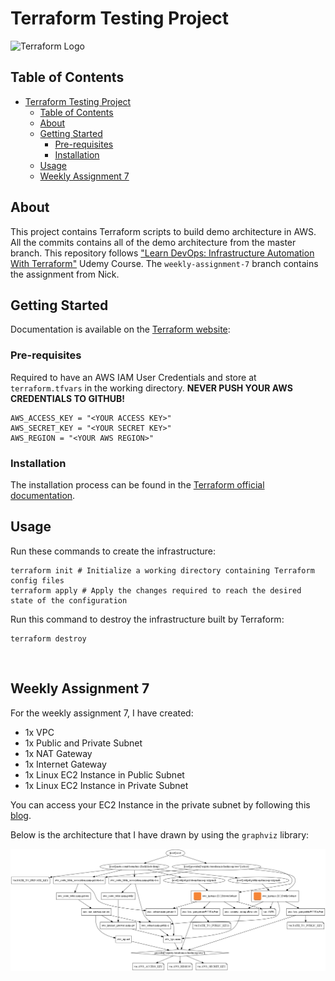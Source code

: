 # Terraform Testing Project

![Terraform Logo](https://camo.githubusercontent.com/591488bbda6eb486fada506b2af06fe5e645c3ae/68747470733a2f2f7777772e7465727261666f726d2e696f2f6173736574732f696d616765732f6c6f676f2d6861736869636f72702d33663130373332662e737667)

## Table of Contents

- [Terraform Testing Project](#terraform-testing-project)
  - [Table of Contents](#table-of-contents)
  - [About](#about)
  - [Getting Started](#getting-started)
    - [Pre-requisites](#pre-requisites)
    - [Installation](#installation)
  - [Usage](#usage)
  - [Weekly Assignment 7](#weekly-assignment-7)

## About

This project contains Terraform scripts to build demo architecture in AWS. All the commits contains all of the demo architecture from the master branch. This repository follows ["Learn DevOps: Infrastructure Automation With Terraform"](https://www.udemy.com/course/learn-devops-infrastructure-automation-with-terraform/) Udemy Course. The `weekly-assignment-7` branch contains the assignment from Nick.

## Getting Started

Documentation is available on the [Terraform website](https://www.terraform.io/docs/index.html):


### Pre-requisites

Required to have an AWS IAM User Credentials and store at `terraform.tfvars` in the working directory.
<b>NEVER PUSH YOUR AWS CREDENTIALS TO GITHUB!</b>
```
AWS_ACCESS_KEY = "<YOUR ACCESS KEY>"
AWS_SECRET_KEY = "<YOUR SECRET KEY>"
AWS_REGION = "<YOUR AWS REGION>"
```


### Installation

The installation process can be found in the [Terraform official documentation](https://learn.hashicorp.com/tutorials/terraform/install-cli).

## Usage

Run these commands to create the infrastructure:
```
terraform init # Initialize a working directory containing Terraform config files
terraform apply # Apply the changes required to reach the desired state of the configuration
```

Run this command to destroy the infrastructure built by Terraform:
```
terraform destroy
```
<br>

## Weekly Assignment 7
For the weekly assignment 7, I have created:
* 1x VPC
* 1x Public and Private Subnet
* 1x NAT Gateway
* 1x Internet Gateway
* 1x Linux EC2 Instance in Public Subnet
* 1x Linux EC2 Instance in Private Subnet

You can access your EC2 Instance in the private subnet by following this [blog](https://aws.amazon.com/blogs/security/securely-connect-to-linux-instances-running-in-a-private-amazon-vpc/).

Below is the architecture that I have drawn by using the `graphviz` library:

![Week 7 Architecture](graph_picture.png)